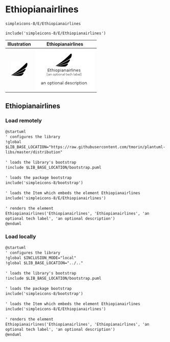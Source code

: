# Ethiopianairlines


```text
simpleicons-8/E/Ethiopianairlines
```

```text
include('simpleicons-8/E/Ethiopianairlines')
```



| Illustration | Ethiopianairlines |
| :---: | :---: |
| ![illustration for Illustration](../../simpleicons-8/E/Ethiopianairlines.png) | ![illustration for Ethiopianairlines](../../simpleicons-8/E/Ethiopianairlines.Local.png) |




## Ethiopianairlines

### Load remotely
```plantuml
@startuml
' configures the library
!global $LIB_BASE_LOCATION="https://raw.githubusercontent.com/tmorin/plantuml-libs/master/distribution"

' loads the library's bootstrap
!include $LIB_BASE_LOCATION/bootstrap.puml

' loads the package bootstrap
include('simpleicons-8/bootstrap')

' loads the Item which embeds the element Ethiopianairlines
include('simpleicons-8/E/Ethiopianairlines')

' renders the element
Ethiopianairlines('Ethiopianairlines', 'Ethiopianairlines', 'an optional tech label', 'an optional description')
@enduml
```

### Load locally
```plantuml
@startuml
' configures the library
!global $INCLUSION_MODE="local"
!global $LIB_BASE_LOCATION="../.."

' loads the library's bootstrap
!include $LIB_BASE_LOCATION/bootstrap.puml

' loads the package bootstrap
include('simpleicons-8/bootstrap')

' loads the Item which embeds the element Ethiopianairlines
include('simpleicons-8/E/Ethiopianairlines')

' renders the element
Ethiopianairlines('Ethiopianairlines', 'Ethiopianairlines', 'an optional tech label', 'an optional description')
@enduml
```

